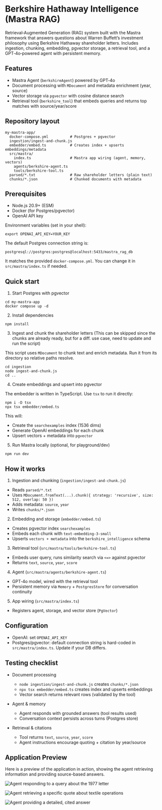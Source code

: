 # Berkshire Hathaway Intelligence (Mastra RAG)

Retrieval‑Augmented Generation (RAG) system built with the Mastra framework that answers questions about Warren Buffett’s investment philosophy using Berkshire Hathaway shareholder letters. Includes ingestion, chunking, embedding, pgvector storage, a retrieval tool, and a GPT‑4o‑powered agent with persistent memory.


## Features

- Mastra Agent (`berkshireAgent`) powered by GPT‑4o
- Document processing with `MDocument` and metadata enrichment (year, source)
- Vector storage via `pgvector` with cosine distance search
- Retrieval tool (`berkshire_tool`) that embeds queries and returns top matches with source/year/score


## Repository layout

```
my-mastra-app/
  docker-compose.yml          # Postgres + pgvector
  ingestion/ingest-and-chunk.js
  embedder/embed.ts           # Creates index + upserts embeddings/metadata
  src/mastra/
    index.ts                  # Mastra app wiring (agent, memory, vectors)
    agents/berkshire-agent.ts
    tools/berkshire-tool.ts
  parsed/*.txt                # Raw shareholder letters (plain text)
  chunks/*.json               # Chunked documents with metadata
```


## Prerequisites

- Node.js 20.9+ (ESM)
- Docker (for Postgres/pgvector)
- OpenAI API key

Environment variables (set in your shell):

```
export OPENAI_API_KEY=YOUR_KEY
```

The default Postgres connection string is:

```
postgresql://postgres:postgres@localhost:5433/mastra_rag_db
```

It matches the provided `docker-compose.yml`. You can change it in `src/mastra/index.ts` if needed.


## Quick start

1) Start Postgres with pgvector

```
cd my-mastra-app
docker compose up -d
```

2) Install dependencies

```
npm install
```

3) Ingest and chunk the shareholder letters (This can be skipped since the chunks are already ready, but for a diff. use case, need to update and run the script)

This script uses `MDocument` to chunk text and enrich metadata. Run it from its directory so relative paths resolve.

```
cd ingestion
node ingest-and-chunk.js
cd ..
```

4) Create embeddings and upsert into pgvector

The embedder is written in TypeScript. Use `tsx` to run it directly:

```
npm i -D tsx
npx tsx embedder/embed.ts
```

This will:
- Create the `searchexamples` index (1536 dims)
- Generate OpenAI embeddings for each chunk
- Upsert vectors + metadata into `pgvector`

5) Run Mastra locally (optional, for playground/dev)

```
npm run dev
```

## How it works

1) Ingestion and chunking (`ingestion/ingest-and-chunk.js`)
- Reads `parsed/*.txt`
- Uses `MDocument.fromText(...).chunk({ strategy: 'recursive', size: 512, overlap: 50 })`
- Adds metadata: `source`, `year`
- Writes `chunks/*.json`

2) Embedding and storage (`embedder/embed.ts`)
- Creates pgvector index `searchexamples`
- Embeds each chunk with `text-embedding-3-small`
- Upserts `vectors + metadata` into the `berkshire_intelligence` schema

3) Retrieval tool (`src/mastra/tools/berkshire-tool.ts`)
- Embeds user query, runs similarity search via `<=>` against pgvector
- Returns `text`, `source`, `year`, `score`

4) Agent (`src/mastra/agents/berkshire-agent.ts`)
- GPT‑4o model, wired with the retrieval tool
- Persistent memory via `Memory` + `PostgresStore` for conversation continuity

5) App wiring (`src/mastra/index.ts`)
- Registers agent, storage, and vector store (`PgVector`)


## Configuration

- OpenAI: set `OPENAI_API_KEY`
- Postgres/pgvector: default connection string is hard-coded in `src/mastra/index.ts`. Update if your DB differs.


## Testing checklist

- Document processing
  - `node ingestion/ingest-and-chunk.js` creates `chunks/*.json`
  - `npx tsx embedder/embed.ts` creates index and upserts embeddings
  - Vector search returns relevant rows (validated by the tool)

- Agent & memory
  - Agent responds with grounded answers (tool results used)
  - Conversation context persists across turns (Postgres store)

- Retrieval & citations
  - Tool returns `text`, `source`, `year`, `score`
  - Agent instructions encourage quoting + citation by year/source

## Application Preview

Here is a preview of the application in action, showing the agent retrieving information and providing source-based answers.

![Agent responding to a query about the 1977 letter](Screenshot%20(1089).jpg)

![Agent retrieving a specific quote about textile operations](Screenshot%20(1090).jpg)

![Agent providing a detailed, cited answer](Screenshot%20(1091).jpg)